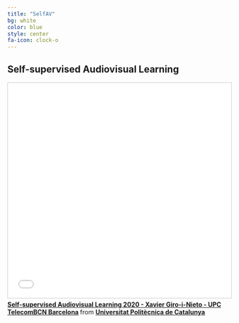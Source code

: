 ```yaml
---
title: "SelfAV"
bg: white
color: blue
style: center
fa-icon: clock-o
---
```


## Self-supervised Audiovisual Learning

<iframe src="//www.slideshare.net/slideshow/embed_code/key/KHwAs7ttAbKxst" width="595" height="485" frameborder="0" marginwidth="0" marginheight="0" scrolling="no" style="border:1px solid #CCC; border-width:1px; margin-bottom:5px; max-width: 100%;" allowfullscreen> </iframe> <div style="margin-bottom:5px"> <strong> <a href="//www.slideshare.net/xavigiro/selfsupervised-audiovisual-learning-2020-xavier-giroinieto-upc-telecombcn-barcelona" title="Self-supervised Audiovisual Learning 2020 - Xavier Giro-i-Nieto - UPC TelecomBCN Barcelona" target="_blank">Self-supervised Audiovisual Learning 2020 - Xavier Giro-i-Nieto - UPC TelecomBCN Barcelona</a> </strong> from <strong><a href="https://www.slideshare.net/xavigiro" target="_blank">Universitat Politècnica de Catalunya</a></strong> </div>
